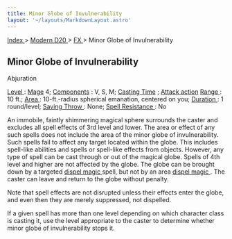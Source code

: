 ```yaml
---
title: Minor Globe of Invulnerability
layout: '~/layouts/MarkdownLayout.astro'
---
```


[ Index ](/) > [ Modern D20 ](/modern.d20.srd) > [ FX ](/modern.d20.srd/fx) > Minor Globe of Invulnerability

##  Minor Globe of Invulnerability

Abjuration

[ Level ](/modern.d20.srd/fx/level) : [ Mage](/modern.d20.srd/classes/advanced/mage) 4; [ Components](/modern.d20.srd/fx/components) : V, S, M; [ Casting Time](/modern.d20.srd/fx/casting.time) ; [ Attack action](/modern.d20.srd/combat/attack.actions) [ Range ](/modern.d20.srd/fx/range) :
10 ft.; [ Area ](/modern.d20.srd/fx/area) : 10-ft.-radius spherical emanation,
centered on you; [ Duration ](/modern.d20.srd/fx/duration) : 1 round/level; [Saving Throw ](/modern.d20.srd/basics/saving.throws) : None; [ Spell Resistance ](/modern.d20.srd/special.abilities/spell.resistance) : No

An immobile, faintly shimmering magical sphere surrounds the caster and
excludes all spell effects of 3rd level and lower. The area or effect of any
such spells does not include the area of the minor globe of invulnerability.
Such spells fail to affect any target located within the globe. This includes
spell-like abilities and spells or spell-like effects from objects. However,
any type of spell can be cast through or out of the magical globe. Spells of
4th level and higher are not affected by the globe. The globe can be brought
down by a targeted [ dispel magic ](/modern.d20.srd/fx/dispel.magic) spell,
but not by an area [ dispel magic ](/modern.d20.srd/fx/dispel.magic) . The
caster can leave and return to the globe without penalty.

Note that spell effects are not disrupted unless their effects enter the
globe, and even then they are merely suppressed, not dispelled.

If a given spell has more than one level depending on which character class is
casting it, use the level appropriate to the caster to determine whether minor
globe of invulnerability stops it.

